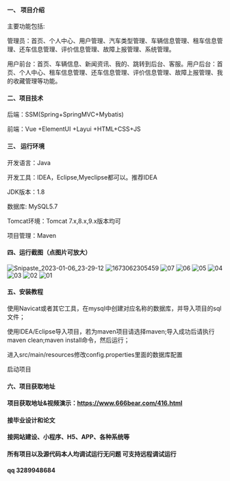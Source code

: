 

#### 一、 项目介绍

主要功能包括:

管理员：首页、个人中心、用户管理、汽车类型管理、车辆信息管理、租车信息管理、还车信息管理、评价信息管理、故障上报管理、系统管理。

用户前台：首页、车辆信息、新闻资讯、我的、跳转到后台、客服。用户后台：首页、个人中心、租车信息管理、还车信息管理、评价信息管理、故障上报管理、我的收藏管理等功能。

#### 二、项目技术
后端：SSM(Spring+SpringMVC+Mybatis)

前端：Vue +ElementUI +Layui +HTML+CSS+JS
#### 三、 运行环境
开发语言：Java

开发工具：IDEA，Eclipse,Myeclipse都可以。推荐IDEA

JDK版本：1.8

数据库: MySQL5.7

Tomcat环境：Tomcat 7.x,8.x,9.x版本均可

项目管理：Maven

#### 四、运行截图（点图片可放大）
![Snipaste_2023-01-06_23-29-12](https://github.com/666bears/caring/assets/143094776/4743df17-53c5-411e-8685-35234c2269d2)
![1673062305459](https://github.com/666bears/caring/assets/143094776/af268719-2998-4294-b312-b7f5cf2ecb0b)
![07](https://github.com/666bears/caring/assets/143094776/da30c6ee-9f81-4399-8b82-b5d0f122d9ff)
![06](https://github.com/666bears/caring/assets/143094776/7e75383e-5f45-4c70-bbf2-3da9b907c4c4)
![05](https://github.com/666bears/caring/assets/143094776/d50276a3-9508-45eb-ad53-641c1c1d50dd)
![04](https://github.com/666bears/caring/assets/143094776/636da258-6948-4c5c-8803-89caa2e3af1e)
![03](https://github.com/666bears/caring/assets/143094776/b1b08ee3-1849-42cf-b1e2-9070b2bcb810)
![02](https://github.com/666bears/caring/assets/143094776/8b23c25f-074b-4881-af97-d5c0abb1075d)
![01](https://github.com/666bears/caring/assets/143094776/d74b8109-2a38-49be-ae0f-a038fee79078)



#### 五、安装教程
使用Navicat或者其它工具，在mysql中创建对应名称的数据库，并导入项目的sql文件；

使用IDEA/Eclipse导入项目，若为maven项目请选择maven;导入成功后请执行maven clean;maven install命令，然后运行；

进入src/main/resources修改config.properties里面的数据库配置

启动项目

#### 六、项目获取地址
#### 项目获取地址&视频演示：https://www.666bear.com/416.html

#### 接毕业设计和论文
#### 接网站建设、小程序、H5、APP、各种系统等
#### 所有项目以及源代码本人均调试运行无问题 可支持远程调试运行
#### qq 3289948684



